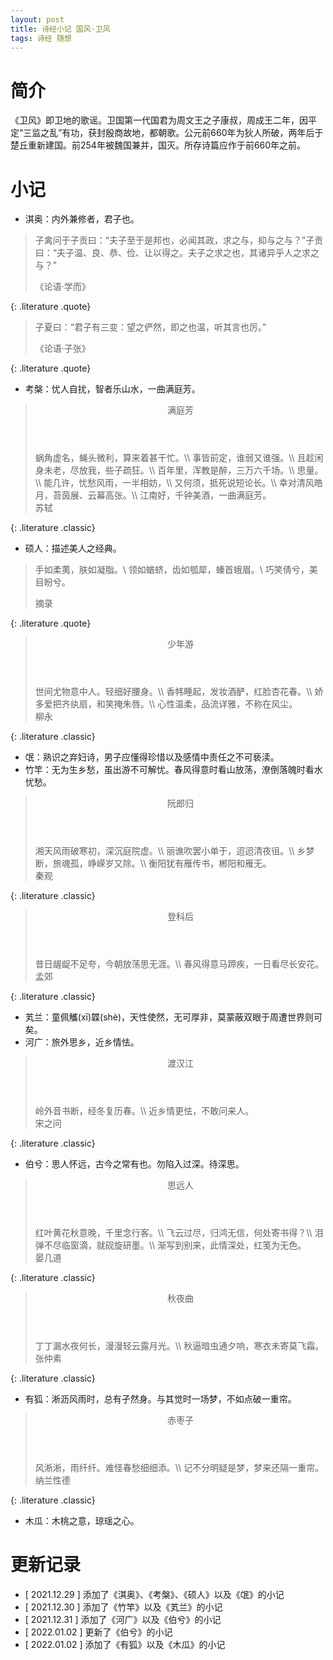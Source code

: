 ```yaml
---
layout: post
title: 诗经小记 国风·卫风
tags: 诗经 随想
---
```


# 简介

《卫风》即卫地的歌谣。卫国第一代国君为周文王之子康叔，周成王二年，因平定“三监之乱”有功，获封殷商故地，都朝歌。公元前660年为狄人所破，两年后于楚丘重新建国。前254年被魏国兼并，国灭。所存诗篇应作于前660年之前。

# 小记

- 淇奥：内外兼修者，君子也。

> 子禽问于子贡曰：“夫子至于是邦也，必闻其政，求之与，抑与之与？”子贡曰：“夫子温、良、恭、俭、让以得之。夫子之求之也，其诸异乎人之求之与？”
> <footer>《论语·学而》</footer>
{: .literature .quote}

> 子夏曰：“君子有三变：望之俨然，即之也温，听其言也厉。”
> <footer>《论语·子张》</footer>
{: .literature .quote}

- 考槃：忧人自扰，智者乐山水，一曲满庭芳。

> <header>满庭芳</header>
> 蜗角虚名，蝇头微利，算来着甚干忙。\\
> 事皆前定，谁弱又谁强。\\
> 且趁闲身未老，尽放我，些子疏狂。\\
> 百年里，浑教是醉，三万六千场。\\
> 思量。\\
> 能几许，忧愁风雨，一半相妨，\\
> 又何须，抵死说短论长。\\
> 幸对清风皓月，苔茵展、云幕高张。\\
> 江南好，千钟美酒，一曲满庭芳。
> <footer>苏轼</footer>
{: .literature .classic}

- 硕人：描述美人之经典。

> 手如柔荑，肤如凝脂。\\
> 领如蝤蛴，齿如瓠犀，螓首蛾眉。\\
> 巧笑倩兮，美目盼兮。
> <footer>摘录</footer>
{: .literature .quote}

> <header>少年游</header>
> 世间尤物意中人。轻细好腰身。\\
> 香帏睡起，发妆酒酽，红脸杏花春。\\
> 娇多爱把齐纨扇，和笑掩朱唇。\\
> 心性温柔，品流详雅，不称在风尘。
> <footer>柳永</footer>
{: .literature .classic}

- 氓：熟识之弃妇诗，男子应懂得珍惜以及感情中责任之不可亵渎。
- 竹竿：无为生乡愁，虽出游不可解忧。春风得意时看山放荡，潦倒落魄时看水忧愁。

> <header>阮郎归</header>
> 湘天风雨破寒初，深沉庭院虚。\\
> 丽谯吹罢小单于，迢迢清夜徂。\\
> 乡梦断，旅魂孤，峥嵘岁又除。\\
> 衡阳犹有雁传书，郴阳和雁无。
> <footer>秦观</footer>
{: .literature .classic}

> <header>登科后</header>
> 昔日龌龊不足夸，今朝放荡思无涯。\\
> 春风得意马蹄疾，一日看尽长安花。
> <footer>孟郊</footer>
{: .literature .classic}

- 芄兰：童佩觿(xī)韘(shè)，天性使然，无可厚非，莫蒙蔽双眼于周遭世界则可矣。
- 河广：旅外思乡，近乡情怯。

> <header>渡汉江</header>
> 岭外音书断，经冬复历春。\\
> 近乡情更怯，不敢问来人。
> <footer>宋之问</footer>
{: .literature .classic}

- 伯兮：思人怀远，古今之常有也。勿陷入过深。待深思。

> <header>思远人</header>
> 红叶黄花秋意晚，千里念行客。\\
> 飞云过尽，归鸿无信，何处寄书得？\\
> 泪弹不尽临窗滴，就砚旋研墨。\\
> 渐写到别来，此情深处，红笺为无色。
> <footer>晏几道</footer>
{: .literature .classic}

> <header>秋夜曲</header>
> 丁丁漏水夜何长，漫漫轻云露月光。\\
> 秋逼暗虫通夕响，寒衣未寄莫飞霜。
> <footer>张仲素</footer>
{: .literature .classic}

- 有狐：淅沥风雨时，总有孑然身。与其觉时一场梦，不如点破一重帘。

> <header>赤枣子</header>
> 风淅淅，雨纤纤。难怪春愁细细添。\\
> 记不分明疑是梦，梦来还隔一重帘。
> <footer>纳兰性德</footer>
{: .literature .classic}

- 木瓜：木桃之意，琼瑶之心。

# 更新记录

- [ 2021.12.29 ] 添加了《淇奥》、《考槃》、《硕人》以及《氓》的小记
- [ 2021.12.30 ] 添加了《竹竿》以及《芄兰》的小记
- [ 2021.12.31 ] 添加了《河广》以及《伯兮》的小记
- [ 2022.01.02 ] 更新了《伯兮》的小记
- [ 2022.01.02 ] 添加了《有狐》以及《木瓜》的小记
